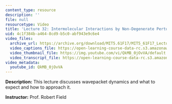```yaml
---
content_type: resource
description: ''
file: null
resourcetype: Video
title: 'Lecture 32: Intermolecular Interactions by Non-Degenerate Perturbation Theory'
uid: 4c1f384b-a464-8cd9-b5c0-abf943e9c6e4
video_files:
  archive_url: https://archive.org/download/MIT5.61F17/MIT5_61F17_Lecture_32_300k.mp4
  video_captions_file: https://open-learning-course-data-rc.s3.amazonaws.com/5-61-physical-chemistry-fall-2017/1f6590dca8e55da78085b532e791f4eb_QkMB_0jOvVA.vtt
  video_thumbnail_file: https://img.youtube.com/vi/QkMB_0jOvVA/default.jpg
  video_transcript_file: https://open-learning-course-data-rc.s3.amazonaws.com/5-61-physical-chemistry-fall-2017/464ff121820a8e56443f99039998e09a_QkMB_0jOvVA.pdf
video_metadata:
  youtube_id: QkMB_0jOvVA
---
```


**Description:** This lecture discusses wavepacket dynamics and what to expect and how to approach it.

**Instructor:** Prof. Robert Field
